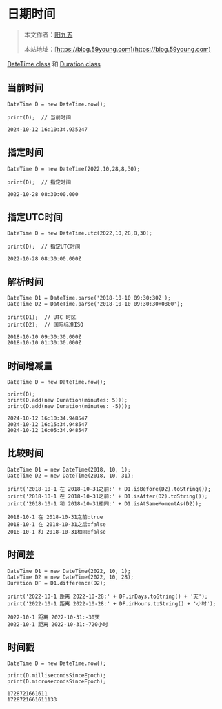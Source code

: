 # 日期时间

> 本文作者：[阳九五](https://github.com/CN-YoungYang)
>
> 本站地址：[https://blog.59young.com](https://blog.59young.com)

[DateTime class](https://api.dart.dev/stable/3.5.3/dart-core/DateTime-class.html) 和 [Duration class](https://api.dart.dev/stable/3.5.3/dart-core/Duration-class.html)

## 当前时间
```
DateTime D = new DateTime.now();

print(D);  // 当前时间

2024-10-12 16:10:34.935247
```

## 指定时间
```
DateTime D = new DateTime(2022,10,28,8,30);

print(D);  // 指定时间

2022-10-28 08:30:00.000
```

## 指定UTC时间
```
DateTime D = new DateTime.utc(2022,10,28,8,30);

print(D);  // 指定UTC时间

2022-10-28 08:30:00.000Z
```

## 解析时间
```
DateTime D1 = DateTime.parse('2018-10-10 09:30:30Z');
DateTime D2 = DateTime.parse('2018-10-10 09:30:30+0800');

print(D1);  // UTC 时区
print(D2);  // 国际标准ISO

2018-10-10 09:30:30.000Z
2018-10-10 01:30:30.000Z
```

## 时间增减量
```
DateTime D = new DateTime.now();

print(D);
print(D.add(new Duration(minutes: 5)));
print(D.add(new Duration(minutes: -5)));

2024-10-12 16:10:34.948547
2024-10-12 16:15:34.948547
2024-10-12 16:05:34.948547
```

## 比较时间
```
DateTime D1 = new DateTime(2018, 10, 1);
DateTime D2 = new DateTime(2018, 10, 31);

print('2018-10-1 在 2018-10-31之前:' + D1.isBefore(D2).toString());
print('2018-10-1 在 2018-10-31之前:' + D1.isAfter(D2).toString());
print('2018-10-1 和 2018-10-31相同:' + D1.isAtSameMomentAs(D2));

2018-10-1 在 2018-10-31之前:true
2018-10-1 在 2018-10-31之后:false
2018-10-1 和 2018-10-31相同:false
```

## 时间差
```
DateTime D1 = new DateTime(2022, 10, 1);
DateTime D2 = new DateTime(2022, 10, 28);
Duration DF = D1.difference(D2);

print('2022-10-1 距离 2022-10-28:' + DF.inDays.toString() + '天');
print('2022-10-1 距离 2022-10-28:' + DF.inHours.toString() + '小时');

2022-10-1 距离 2022-10-31:-30天
2022-10-1 距离 2022-10-31:-720小时
```

## 时间戳
```
DateTime D = new DateTime.now();

print(D.millisecondsSinceEpoch);
print(D.microsecondsSinceEpoch);

1728721661611
1728721661611133
```